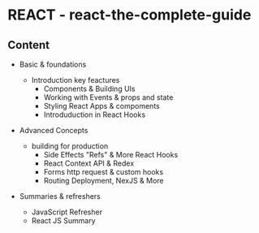 # REACT - react-the-complete-guide

## Content 

- Basic & foundations
  - Introduction key feactures
    - Components & Building UIs
    - Working with Events & props and state
    - Styling React Apps & compoments
    - Introduduction in React Hooks

- Advanced Concepts
  - building for production
    - Side Effects "Refs" & More React Hooks
    - React Context API & Redex
    - Forms http request & custom hooks
    - Routing Deployment, NexJS & More

- Summaries & refreshers
  - JavaScript Refresher
  - React JS Summary